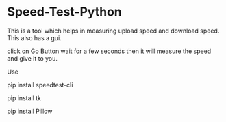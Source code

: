 # Speed-Test-Python
This is a tool which helps in measuring upload speed and download speed.
This also has a gui.

click on Go Button wait for a few seconds then it will measure the speed and give it to you.

Use 

pip install speedtest-cli

pip install tk

pip install Pillow

